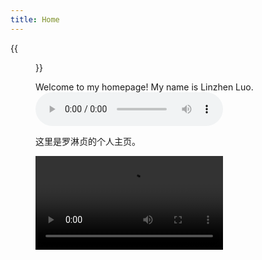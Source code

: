 ```yaml
---
title: Home
---
```


{{<figure src="/media/D.JPG" title="This is me, which is me (我就是我，不一样的烟火)" width="450">}}

Welcome to my homepage! My name is Linzhen Luo. <audio controls=1><source src="/media/NeilAvenue.m4a" 

这里是罗淋贞的个人主页。

![audio](/media/NeilAvenue.mp4)